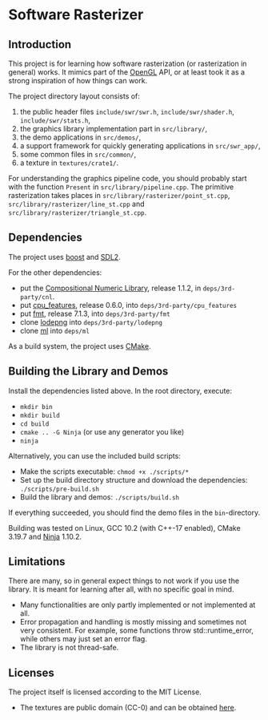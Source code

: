 # Software Rasterizer

## Introduction

This project is for learning how software rasterization (or rasterization in general) works. It mimics part of the
[OpenGL](https://www.khronos.org/opengl/) API, or at least took it as a strong inspiration of how things can work.

The project directory layout consists of:
 1. the public header files `include/swr/swr.h`, `include/swr/shader.h`, `include/swr/stats.h`,
 2. the graphics library implementation part in `src/library/`,
 3. the demo applications in `src/demos/`,
 4. a support framework for quickly generating applications in `src/swr_app/`,
 5. some common files in `src/common/`,
 6. a texture in `textures/crate1/`.

For understanding the graphics pipeline code, you should probably start with the function `Present` in `src/library/pipeline.cpp`.
The primitive rasterization takes places in `src/library/rasterizer/point_st.cpp`, `src/library/rasterizer/line_st.cpp` and `src/library/rasterizer/triangle_st.cpp`.

## Dependencies

The project uses [boost](https://www.boost.org/) and [SDL2](https://www.libsdl.org/). 

For the other dependencies:
- put the [Compositional Numeric Library](https://github.com/johnmcfarlane/cnl), release 1.1.2, in `deps/3rd-party/cnl`.
- put [cpu_features](https://github.com/google/cpu_features), release 0.6.0, into `deps/3rd-party/cpu_features`
- put [fmt](https://github.com/fmtlib/fmt), release 7.1.3, into `deps/3rd-party/fmt`
- clone [lodepng](https://github.com/lvandeve/lodepng) into `deps/3rd-party/lodepng`
- clone [ml](https://github.com/flubbe/ml) into `deps/ml`

As a build system, the project uses [CMake](https://cmake.org/).

## Building the Library and Demos

Install the dependencies listed above. In the root directory, execute:
- `mkdir bin`
- `mkdir build`
- `cd build`
- `cmake .. -G Ninja` (or use any generator you like)
- `ninja`

Alternatively, you can use the included build scripts:
- Make the scripts executable: `chmod +x ./scripts/*`
- Set up the build directory structure and download the dependencies: `./scripts/pre-build.sh`
- Build the library and demos: `./scripts/build.sh`

If everything succeeded, you should find the demo files in the `bin`-directory.

Building was tested on Linux, GCC 10.2 (with C++-17 enabled), CMake 3.19.7 and [Ninja](https://ninja-build.org/) 1.10.2.

## Limitations

There are many, so in general expect things to not work if you use the library. It is meant for learning after all,
with no specific goal in mind.
- Many functionalities are only partly implemented or not implemented at all.
- Error propagation and handling is mostly missing and sometimes not very consistent. For example, some functions
throw std::runtime_error, while others may just set an error flag.
- The library is not thread-safe.

## Licenses

The project itself is licensed according to the MIT License.
- The textures are public domain (CC-0) and can be obtained [here](https://opengameart.org/content/3-crate-textures-w-bump-normal).
